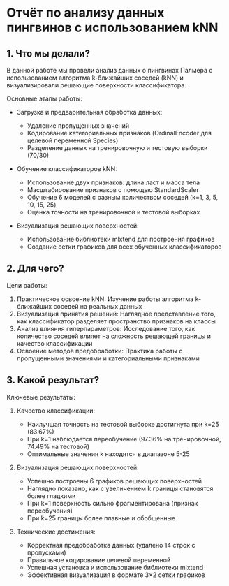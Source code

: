 # Отчёт по анализу данных пингвинов с использованием kNN

## 1. Что мы делали?

В данной работе мы провели анализ данных о пингвинах Палмера с использованием алгоритма k-ближайших соседей (kNN) и визуализировали решающие поверхности классификатора.

Основные этапы работы:

- Загрузка и предварительная обработка данных:
  - Удаление пропущенных значений
  - Кодирование категориальных признаков (OrdinalEncoder для целевой переменной Species)
  - Разделение данных на тренировочную и тестовую выборки (70/30)

- Обучение классификаторов kNN:
  - Использование двух признаков: длина ласт и масса тела
  - Масштабирование признаков с помощью StandardScaler
  - Обучение 6 моделей с разным количеством соседей (k=1, 3, 5, 10, 15, 25)
  - Оценка точности на тренировочной и тестовой выборках

- Визуализация решающих поверхностей:
  - Использование библиотеки mlxtend для построения графиков
  - Создание сетки графиков для всех обученных классификаторов

## 2. Для чего?

Цели работы:

1. Практическое освоение kNN: Изучение работы алгоритма k-ближайших соседей на реальных данных
2. Визуализация принятия решений: Наглядное представление того, как классификатор разделяет пространство признаков на классы
3. Анализ влияния гиперпараметров: Исследование того, как количество соседей влияет на сложность решающей границы и качество классификации
4. Освоение методов предобработки: Практика работы с пропущенными значениями и категориальными признаками

## 3. Какой результат?

Ключевые результаты:

1. Качество классификации:
   - Наилучшая точность на тестовой выборке достигнута при k=25 (83.67%)
   - При k=1 наблюдается переобучение (97.36% на тренировочной, 74.49% на тестовой)
   - Оптимальные значения k находятся в диапазоне 5-25

2. Визуализация решающих поверхностей:
   - Успешно построены 6 графиков решающих поверхностей
   - Наглядно показано, как с увеличением k границы становятся более гладкими
   - При k=1 поверхность сильно фрагментирована (признак переобучения)
   - При k=25 границы более плавные и обобщенные

3. Технические достижения:
   - Корректная предобработка данных (удалено 14 строк с пропусками)
   - Правильное кодирование целевой переменной
   - Успешная установка и использование библиотеки mlxtend
   - Эффективная визуализация в формате 3×2 сетки графиков